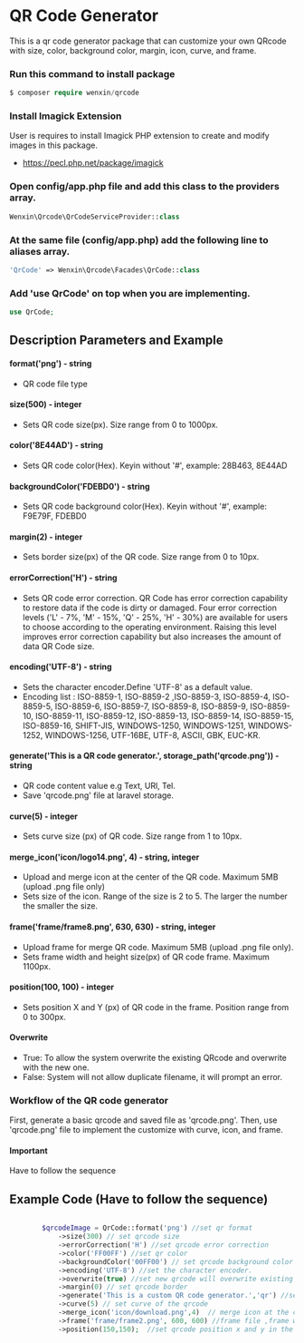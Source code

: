 # QR Code Generator

This is a qr code generator package that can customize your own QRcode with size, color, background color, margin, icon, curve, and frame.

### Run this command to install package
```php
$ composer require wenxin/qrcode
```
### Install Imagick Extension 

User is requires to install Imagick PHP extension to create and modify images in this package.
* https://pecl.php.net/package/imagick

### Open config/app.php file and add this class to the providers array.
```php
Wenxin\Qrcode\QrCodeServiceProvider::class
```

### At the same file (config/app.php) add the following line to aliases array. 
```php
'QrCode' => Wenxin\Qrcode\Facades\QrCode::class
```
### Add 'use QrCode' on top when you are implementing.
```php
use QrCode;
```
## Description Parameters and Example

#### format('png') - string
* QR code file type

#### size(500) - integer
* Sets QR code size(px). Size range from 0 to 1000px.

#### color('8E44AD') - string
* Sets QR code color(Hex). Keyin without '#', example: 28B463, 8E44AD  

#### backgroundColor('FDEBD0') - string
* Sets QR code background color(Hex). Keyin without '#', example: F9E79F, FDEBD0

#### margin(2) - integer
* Sets border size(px) of the QR code. Size range from 0 to 10px.

#### errorCorrection('H') - string
* Sets QR code error correction. QR Code has error correction capability to restore data if the code is dirty or damaged. 
Four error correction levels ('L' - 7%, 'M' - 15%, 'Q' - 25%, 'H' - 30%) are available for users to choose according
to the operating environment. Raising this level improves error correction capability but also increases the amount of
data QR Code size.

#### encoding('UTF-8') - string
* Sets the character encoder.Define 'UTF-8' as a default value. 
* Encoding list :
ISO-8859-1, ISO-8859-2 ,ISO-8859-3, ISO-8859-4, ISO-8859-5, ISO-8859-6, ISO-8859-7, ISO-8859-8, ISO-8859-9,
ISO-8859-10, ISO-8859-11, ISO-8859-12, ISO-8859-13, ISO-8859-14, ISO-8859-15, ISO-8859-16, SHIFT-JIS, WINDOWS-1250, WINDOWS-1251, WINDOWS-1252, WINDOWS-1256, UTF-16BE, UTF-8, ASCII, GBK, EUC-KR.

#### generate('This is a QR code generator.', storage_path('qrcode.png')) - string
* QR code content value e.g Text, URl, Tel.
* Save 'qrcode.png' file at laravel storage.
#### curve(5) - integer
* Sets curve size (px) of QR code. Size range from 1 to 10px.

#### merge_icon('icon/logo14.png', 4) - string, integer
* Upload and merge icon at the center of the QR code. Maximum 5MB (upload .png file only)
* Sets size of the icon. Range of the size is 2 to 5. The larger the number the smaller the size.

#### frame('frame/frame8.png', 630, 630) - string, integer
* Upload frame for merge QR code. Maximum 5MB (upload .png file only).
* Sets frame width and height size(px) of QR code frame. Maximum 1100px.

#### position(100, 100) - integer
* Sets position X and Y (px) of QR code in the frame. Position range from 0 to 300px.

#### Overwrite
* True: To allow the system overwrite the existing QRcode and overwrite with the new one.
* False: System will not allow duplicate filename, it will prompt an error.

### Workflow of the QR code generator
First, generate a basic qrcode and saved file as 'qrcode.png'.
Then, use 'qrcode.png' file to implement the customize with curve, icon, and frame.

#### Important
Have to follow the sequence

## Example Code (Have to follow the sequence)
```php

        $qrcodeImage = QrCode::format('png') //set qr format
            ->size(300) // set qrcode size
            ->errorCorrection('H') //set qrcode error correction
            ->color('FF00FF') //set qr color
            ->backgroundColor('00FF00') // set qrcode background color                              
            ->encoding('UTF-8') //set the character encoder.
            ->overwrite(true) //set new qrcode will overwrite existing file
            ->margin(0) // set qrcode border   
            ->generate('This is a custom QR code generator.','qr') //set qrdata ,and second param is filename (optional)
            ->curve(5) // set curve of the qrcode
            ->merge_icon('icon/download.png',4)  // merge icon at the center of the qrcode & set icon size
            ->frame('frame/frame2.png', 600, 600) //frame file ,frame width and height
            ->position(150,150);  //set qrcode position x and y in the frame


```




